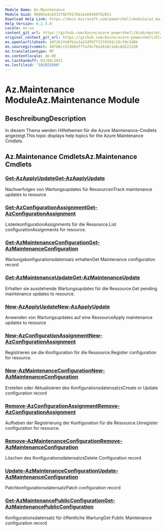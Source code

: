 ```yaml
---
Module Name: Az.Maintenance
Module Guid: 9b895a4cb333f6bf9176b1eeb9260782R21
Download Help Link: https://docs.microsoft.com/powershell/module/az.maintenance
Help Version: 0.2.5.0
Locale: en-us
content_git_url: https://github.com/Azure/azure-powershell/blob/master/src/Maintenance/Maintenance/help/Az.Maintenance.md
original_content_git_url: https://github.com/Azure/azure-powershell/blob/master/src/Maintenance/Maintenance/help/Az.Maintenance.md
ms.openlocfilehash: 10f161fe8fb1a3a22df67f137d182c15cfdc2d8b
ms.sourcegitcommit: 4dfb0cc533b83f77afdcfbe2618c1e6c8d221330
ms.translationtype: MT
ms.contentlocale: de-DE
ms.lasthandoff: 03/04/2021
ms.locfileid: "101923560"
---
```

# <span data-ttu-id="3cfb1-101">Az.Maintenance Module</span><span class="sxs-lookup"><span data-stu-id="3cfb1-101">Az.Maintenance Module</span></span>
## <span data-ttu-id="3cfb1-102">Beschreibung</span><span class="sxs-lookup"><span data-stu-id="3cfb1-102">Description</span></span>
<span data-ttu-id="3cfb1-103">In diesem Thema werden Hilfethemen für die Azure Maintenance-Cmdlets angezeigt.</span><span class="sxs-lookup"><span data-stu-id="3cfb1-103">This topic displays help topics for the Azure Maintenance Cmdlets.</span></span>

## <span data-ttu-id="3cfb1-104">Az.Maintenance Cmdlets</span><span class="sxs-lookup"><span data-stu-id="3cfb1-104">Az.Maintenance Cmdlets</span></span>
### [<span data-ttu-id="3cfb1-105">Get-AzApplyUpdate</span><span class="sxs-lookup"><span data-stu-id="3cfb1-105">Get-AzApplyUpdate</span></span>](Get-AzApplyUpdate.md)
<span data-ttu-id="3cfb1-106">Nachverfolgen von Wartungsupdates für Ressourcen</span><span class="sxs-lookup"><span data-stu-id="3cfb1-106">Track maintenance updates to resource</span></span>

### [<span data-ttu-id="3cfb1-107">Get-AzConfigurationAssignment</span><span class="sxs-lookup"><span data-stu-id="3cfb1-107">Get-AzConfigurationAssignment</span></span>](Get-AzConfigurationAssignment.md)
<span data-ttu-id="3cfb1-108">ListenkonfigurationAssignments für die Ressource.</span><span class="sxs-lookup"><span data-stu-id="3cfb1-108">List configurationAssignments for resource.</span></span>

### [<span data-ttu-id="3cfb1-109">Get-AzMaintenanceConfiguration</span><span class="sxs-lookup"><span data-stu-id="3cfb1-109">Get-AzMaintenanceConfiguration</span></span>](Get-AzMaintenanceConfiguration.md)
<span data-ttu-id="3cfb1-110">Wartungskonfigurationsdatensatz erhalten</span><span class="sxs-lookup"><span data-stu-id="3cfb1-110">Get Maintenance configuration record</span></span>

### [<span data-ttu-id="3cfb1-111">Get-AzMaintenanceUpdate</span><span class="sxs-lookup"><span data-stu-id="3cfb1-111">Get-AzMaintenanceUpdate</span></span>](Get-AzMaintenanceUpdate.md)
<span data-ttu-id="3cfb1-112">Erhalten sie ausstehende Wartungsupdates für die Ressource.</span><span class="sxs-lookup"><span data-stu-id="3cfb1-112">Get pending maintenance updates to resource.</span></span>

### [<span data-ttu-id="3cfb1-113">New-AzApplyUpdate</span><span class="sxs-lookup"><span data-stu-id="3cfb1-113">New-AzApplyUpdate</span></span>](New-AzApplyUpdate.md)
<span data-ttu-id="3cfb1-114">Anwenden von Wartungsupdates auf eine Ressource</span><span class="sxs-lookup"><span data-stu-id="3cfb1-114">Apply maintenance updates to resource</span></span>

### [<span data-ttu-id="3cfb1-115">New-AzConfigurationAssignment</span><span class="sxs-lookup"><span data-stu-id="3cfb1-115">New-AzConfigurationAssignment</span></span>](New-AzConfigurationAssignment.md)
<span data-ttu-id="3cfb1-116">Registrieren sie die Konfiguration für die Ressource.</span><span class="sxs-lookup"><span data-stu-id="3cfb1-116">Register configuration for resource.</span></span>

### [<span data-ttu-id="3cfb1-117">New-AzMaintenanceConfiguration</span><span class="sxs-lookup"><span data-stu-id="3cfb1-117">New-AzMaintenanceConfiguration</span></span>](New-AzMaintenanceConfiguration.md)
<span data-ttu-id="3cfb1-118">Erstellen oder Aktualisieren des Konfigurationsdatensatzs</span><span class="sxs-lookup"><span data-stu-id="3cfb1-118">Create or Update configuration record</span></span>

### [<span data-ttu-id="3cfb1-119">Remove-AzConfigurationAssignment</span><span class="sxs-lookup"><span data-stu-id="3cfb1-119">Remove-AzConfigurationAssignment</span></span>](Remove-AzConfigurationAssignment.md)
<span data-ttu-id="3cfb1-120">Aufheben der Registrierung der Konfiguration für die Ressource.</span><span class="sxs-lookup"><span data-stu-id="3cfb1-120">Unregister configuration for resource.</span></span>

### [<span data-ttu-id="3cfb1-121">Remove-AzMaintenanceConfiguration</span><span class="sxs-lookup"><span data-stu-id="3cfb1-121">Remove-AzMaintenanceConfiguration</span></span>](Remove-AzMaintenanceConfiguration.md)
<span data-ttu-id="3cfb1-122">Löschen des Konfigurationsdatensatzs</span><span class="sxs-lookup"><span data-stu-id="3cfb1-122">Delete Configuration record</span></span>

### [<span data-ttu-id="3cfb1-123">Update-AzMaintenanceConfiguration</span><span class="sxs-lookup"><span data-stu-id="3cfb1-123">Update-AzMaintenanceConfiguration</span></span>](Update-AzMaintenanceConfiguration.md)
<span data-ttu-id="3cfb1-124">Patchkonfigurationsdatensatz</span><span class="sxs-lookup"><span data-stu-id="3cfb1-124">Patch configuration record</span></span>

### [<span data-ttu-id="3cfb1-125">Get-AzMaintenancePublicConfiguration</span><span class="sxs-lookup"><span data-stu-id="3cfb1-125">Get-AzMaintenancePublicConfiguration</span></span>](Get-AzMaintenancePublicConfiguration.md)
<span data-ttu-id="3cfb1-126">Konfigurationsdatensatz für öffentliche Wartung</span><span class="sxs-lookup"><span data-stu-id="3cfb1-126">Get Public Maintenance configuration record</span></span>

